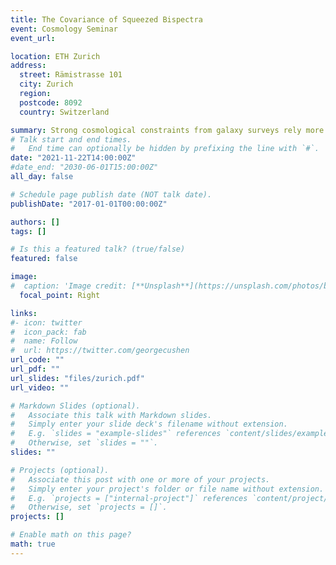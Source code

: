 ```yaml
---
title: The Covariance of Squeezed Bispectra
event: Cosmology Seminar
event_url: 

location: ETH Zurich
address:
  street: Rämistrasse 101
  city: Zurich
  region: 
  postcode: 8092
  country: Switzerland

summary: Strong cosmological constraints from galaxy surveys rely more and more on including higher-order correlation functions beyond the galaxy power spectrum. In this talk, we take important steps forward for a reliable power spectrum-bispectrum theoretical covariance to be employed in data analyses. We find a large correlation among (even mildly) squeezed halo bispectra. There is also a large correlation between these bispectra and the long-wavelength halo power spectrum. Thus, the commonly used diagonal Gaussian approximation fails to describe the covariance even approximately. These correlations have a large impact on parameter constraints from the bispectrum. We show this by measuring the covariance in a large set of N-body simulations, and comparing with a model that accounts for these correlations, keeping the leading non-Gaussian terms. The model is given in terms of the measured power spectrum and bispectrum, and therefore does not rely on perturbation theory. As an example, we study the Fisher information on the power spectrum and bispectrum of halos for primordial non-Gaussianity, which is particularly sensitive to squeezed bispectra. Using a simple Fisher matrix setting, constraints are degraded by a factor of ~2 using our realistic model with respect to the commonly used diagonal matrix.
# Talk start and end times.
#   End time can optionally be hidden by prefixing the line with `#`.
date: "2021-11-22T14:00:00Z"
#date_end: "2030-06-01T15:00:00Z"
all_day: false

# Schedule page publish date (NOT talk date).
publishDate: "2017-01-01T00:00:00Z"

authors: []
tags: []

# Is this a featured talk? (true/false)
featured: false

image:
#  caption: 'Image credit: [**Unsplash**](https://unsplash.com/photos/bzdhc5b3Bxs)'
  focal_point: Right

links:
#- icon: twitter
#  icon_pack: fab
#  name: Follow
#  url: https://twitter.com/georgecushen
url_code: ""
url_pdf: ""
url_slides: "files/zurich.pdf"
url_video: ""

# Markdown Slides (optional).
#   Associate this talk with Markdown slides.
#   Simply enter your slide deck's filename without extension.
#   E.g. `slides = "example-slides"` references `content/slides/example-slides.md`.
#   Otherwise, set `slides = ""`.
slides: ""

# Projects (optional).
#   Associate this post with one or more of your projects.
#   Simply enter your project's folder or file name without extension.
#   E.g. `projects = ["internal-project"]` references `content/project/deep-learning/index.md`.
#   Otherwise, set `projects = []`.
projects: []

# Enable math on this page?
math: true
---
```



